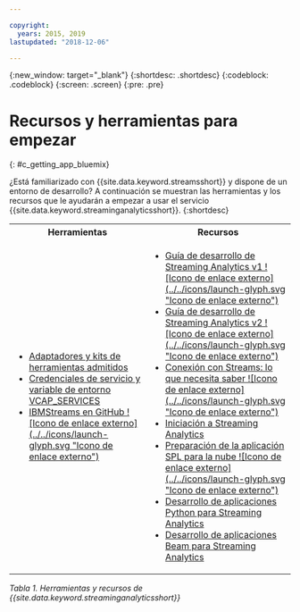```yaml
---

copyright:
  years: 2015, 2019
lastupdated: "2018-12-06"

---
```


<!-- Attribute definitions -->
{:new_window: target="_blank"}
{:shortdesc: .shortdesc}
{:codeblock: .codeblock}
{:screen: .screen}
{:pre: .pre}

# Recursos y herramientas para empezar
{: #c_getting_app_bluemix}


 ¿Está familiarizado con {{site.data.keyword.streamsshort}} y dispone de un entorno de desarrollo? A continuación se muestran las herramientas y los recursos que le ayudarán a empezar a usar el servicio {{site.data.keyword.streaminganalyticsshort}}.
{:shortdesc}

<table summary="Esta tabla proporciona una lista de herramientas y recursos necesarios para desarrollar y desplegar las aplicaciones {{site.data.keyword.streamsshort}}.">
  <tr>
    <th>Herramientas<br></th>
    <th>Recursos<br></th>
  </tr>
  <tr>
    <td>
      <ul>
        <li><a href="/docs/services/StreamingAnalytics/?topic=StreamingAnalytics-compatible_toolkits" target="_blank">Adaptadores y kits de herramientas admitidos</a><br></li>
        <li><a href="/docs/services/StreamingAnalytics?topic=StreamingAnalytics-service_plans#service_plans#vcap_services" target="_blank">Credenciales de servicio y variable de entorno VCAP_SERVICES</a><br></li>
        <li><a href="https://github.com/IBMStreams" target="_blank">IBMStreams en
GitHub ![Icono de enlace externo](../../icons/launch-glyph.svg "Icono de enlace externo")</a><br></li>
      </ul>    
    </td>
    <td>
      <ul>
        <li><a href="https://developer.ibm.com/streamsdev/docs/bluemix-streaming-analytics-development-guide/" target="_blank">Guía de desarrollo de Streaming Analytics v1 ![Icono de enlace externo](../../icons/launch-glyph.svg "Icono de enlace externo")</a><br></li>
        <li><a href="https://developer.ibm.com/streamsdev/docs/streaming-analytics-dev-guide/" target="_blank">Guía de desarrollo de Streaming Analytics v2 ![Icono de enlace externo](../../icons/launch-glyph.svg "Icono de enlace externo")</a><br></li>
        <li><a href="https://www.ibm.com/blogs/bluemix/2017/02/connecting-to-streams/" target="_blank">Conexión con Streams: lo que necesita saber ![Icono de enlace externo](../../icons/launch-glyph.svg "Icono de enlace externo")</a><br></li>
        <li><a href="/docs/services/StreamingAnalytics?topic=StreamingAnalytics-gettingstarted" target="_blank">Iniciación a Streaming Analytics</a><br></li>
        <li><a href="https://developer.ibm.com/streamsdev/docs/getting-spl-application-ready-cloud" target="_blank">Preparación de la aplicación SPL para la nube ![Icono de enlace externo](../../icons/launch-glyph.svg "Icono de enlace externo")</a><br></li>
        <li><a href="/docs/services/StreamingAnalytics?topic=StreamingAnalytics-t_develop_apps_python#t_develop_apps_python" target="_blank">Desarrollo de aplicaciones Python para Streaming Analytics</a><br></li>
        <li><a href="/docs/services/StreamingAnalytics?topic=StreamingAnalytics-develop_beam_apps" target="_blank">Desarrollo de aplicaciones Beam para Streaming Analytics</a><br></li>
      </ul>    
    </td>
  </tr>
</table>

*Tabla 1. Herramientas y recursos de {{site.data.keyword.streaminganalyticsshort}}*
